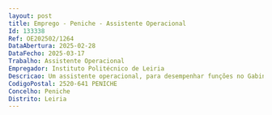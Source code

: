 ```yaml
--- 
layout: post
title: Emprego - Peniche - Assistente Operacional
Id: 133338
Ref: OE202502/1264
DataAbertura: 2025-02-28
DataFecho: 2025-03-17
Trabalho: Assistente Operacional
Empregador: Instituto Politécnico de Leiria
Descricao: Um assistente operacional, para desempenhar funções no Gabinete de Logística da Escola Superior de Turismo e Tecnologia do Mar (ESTM), com vista ao desempenho das seguintes tarefas de grau de complexidade 1 • Vistoria e apoio na manutenção dos espaços e bens  • Reporte de avarias  • Apoio na localização e inventariação de bens  • Preparação dos auditórios e salas para eventos  • Apoio na supervisão dos serviços externos de higiene e limpeza das instalações, limpeza de vidros, fornecimento de consumíveis de casa de banho e de laboratório  • Apoio na supervisão dos serviços externos de vigilância e segurança  • Aquisição e controlo de economato e merchandising.
CodigoPostal: 2520-641 PENICHE
Concelho: Peniche
Distrito: Leiria
--- 
```

